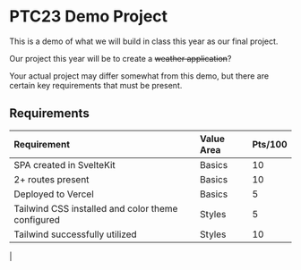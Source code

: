 # PTC23 Demo Project

This is a demo of what we will build in class this year as our final project.

Our project this year will be to create a ~~weather application~~? <!--TODO: what is this going to be?-->

Your actual project may differ somewhat from this demo, but there are certain key requirements that must be present.

## Requirements

| Requirement										| Value Area	| Pts/100	|
| :---												| :---			| :---		|
| SPA created in SvelteKit							| Basics		| 10		|
| 2+ routes present									| Basics		| 10		|
| Deployed to Vercel								| Basics		| 5			|
| Tailwind CSS installed and color theme configured | Styles		| 5			|
| Tailwind successfully utilized					| Styles		| 10		|
| 
